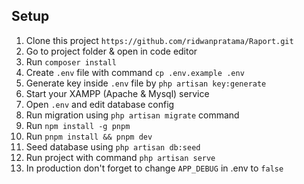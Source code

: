 ## Setup

1. Clone this project `https://github.com/ridwanpratama/Raport.git`
2. Go to project folder & open in code editor
3. Run `composer install`
4. Create `.env` file with command `cp .env.example .env`
5. Generate key inside `.env` file by `php artisan key:generate`
6. Start your XAMPP (Apache & Mysql) service
7. Open `.env` and edit database config
8. Run migration using `php artisan migrate` command
9. Run `npm install -g pnpm`
10. Run  `pnpm install && pnpm dev`
11. Seed database using `php artisan db:seed`
12. Run project with command `php artisan serve`
13. In production don't forget to change `APP_DEBUG` in .env to `false`
